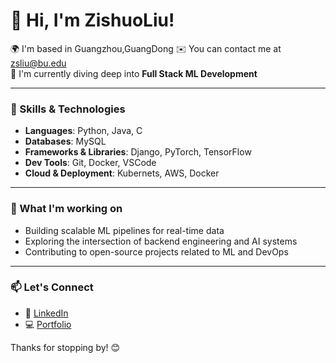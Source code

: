 # 👋 Hi, I'm ZishuoLiu!

🌍 I'm based in Guangzhou,GuangDong 
✉️ You can contact me at zsliu@bu.edu  
🧠 I'm currently diving deep into **Full Stack ML Development**

---

### 🚀 Skills & Technologies

- **Languages**: Python, Java, C  
- **Databases**: MySQL  
- **Frameworks & Libraries**: Django, PyTorch, TensorFlow  
- **Dev Tools**: Git, Docker, VSCode  
- **Cloud & Deployment**: Kubernets, AWS, Docker

---

### 📌 What I'm working on
- Building scalable ML pipelines for real-time data
- Exploring the intersection of backend engineering and AI systems
- Contributing to open-source projects related to ML and DevOps

---

### 📫 Let's Connect
- 💼 [LinkedIn](https://linkedin.com/in/zsliu)
- 💻 [Portfolio](https://SpringFoggy23.github.io/)

Thanks for stopping by! 😊

